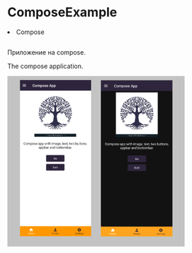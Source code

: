 # ComposeExample
<li>
Compose
</li>

##
<p> Приложение на compose.
</p>
<p> The compose application.
</p>

<p>
<img src="https://github.com/OlyaAnv/ComposeExample/blob/master/git%20exapl%20compose.png" width="400">
